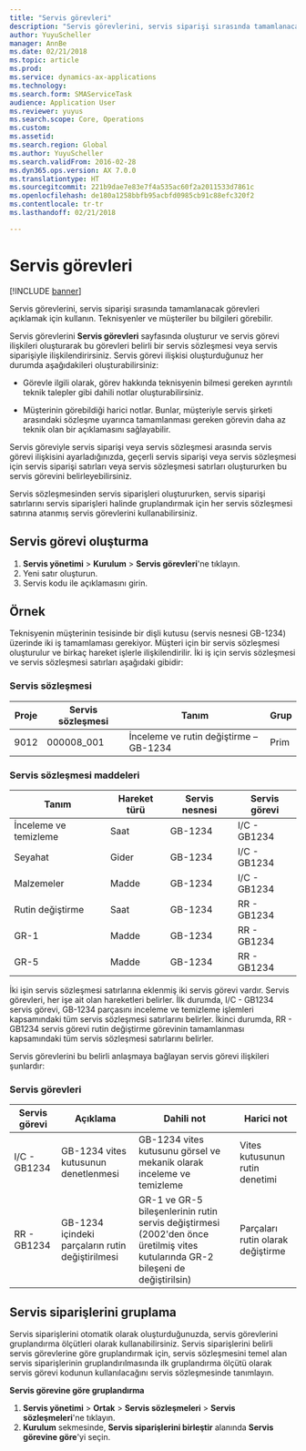 ```yaml
---
title: "Servis görevleri"
description: "Servis görevlerini, servis siparişi sırasında tamamlanacak görevleri açıklamak için kullanın. Teknisyenler ve müşteriler bu bilgileri görebilir."
author: YuyuScheller
manager: AnnBe
ms.date: 02/21/2018
ms.topic: article
ms.prod: 
ms.service: dynamics-ax-applications
ms.technology: 
ms.search.form: SMAServiceTask
audience: Application User
ms.reviewer: yuyus
ms.search.scope: Core, Operations
ms.custom: 
ms.assetid: 
ms.search.region: Global
ms.author: YuyuScheller
ms.search.validFrom: 2016-02-28
ms.dyn365.ops.version: AX 7.0.0
ms.translationtype: HT
ms.sourcegitcommit: 221b9dae7e83e7f4a535ac60f2a2011533d7861c
ms.openlocfilehash: de180a1258bbfb95acbfd0985cb91c88efc320f2
ms.contentlocale: tr-tr
ms.lasthandoff: 02/21/2018

---
```


# <a name="service-tasks"></a>Servis görevleri  

[!INCLUDE [banner](../includes/banner.md)]

Servis görevlerini, servis siparişi sırasında tamamlanacak görevleri açıklamak için kullanın.
Teknisyenler ve müşteriler bu bilgileri görebilir.

Servis görevlerini **Servis görevleri** sayfasında oluşturur ve servis görevi ilişkileri oluşturarak bu görevleri belirli bir servis sözleşmesi veya servis siparişiyle ilişkilendirirsiniz. Servis görevi ilişkisi oluşturduğunuz her durumda aşağıdakileri oluşturabilirsiniz:

-  Görevle ilgili olarak, görev hakkında teknisyenin bilmesi gereken ayrıntılı teknik talepler gibi dahili notlar oluşturabilirsiniz.

-  Müşterinin görebildiği harici notlar. Bunlar, müşteriyle servis şirketi arasındaki sözleşme uyarınca tamamlanması gereken görevin daha az teknik olan bir açıklamasını sağlayabilir.

Servis göreviyle servis siparişi veya servis sözleşmesi arasında servis görevi ilişkisini ayarladığınızda, geçerli servis siparişi veya servis sözleşmesi için servis siparişi satırları veya servis sözleşmesi satırları oluştururken bu servis görevini belirleyebilirsiniz.

Servis sözleşmesinden servis siparişleri oluştururken, servis siparişi satırlarını servis siparişleri halinde gruplandırmak için her servis sözleşmesi satırına atanmış servis görevlerini kullanabilirsiniz.

## <a name="create-a-service-task"></a>Servis görevi oluşturma

1. **Servis yönetimi** \> **Kurulum** \> **Servis görevleri**'ne tıklayın.
2. Yeni satır oluşturun.
3. Servis kodu ile açıklamasını girin.

## <a name="example"></a>Örnek

Teknisyenin müşterinin tesisinde bir dişli kutusu (servis nesnesi GB-1234) üzerinde iki iş tamamlaması gerekiyor. Müşteri için bir servis sözleşmesi oluşturulur ve birkaç hareket işlerle ilişkilendirilir. İki iş için servis sözleşmesi ve servis sözleşmesi satırları aşağıdaki gibidir:

### <a name="service-agreement"></a>Servis sözleşmesi

| Proje | Servis sözleşmesi | Tanım                                  | Grup   |
|---------|-------------------|----------------------------------------------|---------|
| 9012    | 000008\_001       | İnceleme ve rutin değiştirme – GB-1234 | Prim |

### <a name="service-agreement-lines"></a>Servis sözleşmesi maddeleri

| Tanım             | Hareket türü | Servis nesnesi | Servis görevi |
|-------------------------|------------------|----------------|--------------|
| İnceleme ve temizleme | Saat             | GB-1234        | I/C - GB1234 |
| Seyahat                  | Gider          | GB-1234        | I/C - GB1234 |
| Malzemeler               | Madde             | GB-1234        | I/C - GB1234 |
| Rutin değiştirme     | Saat             | GB-1234        | RR - GB1234  |
| GR-1                    | Madde             | GB-1234        | RR - GB1234  |
| GR-5                    | Madde             | GB-1234        | RR - GB1234  |

İki işin servis sözleşmesi satırlarına eklenmiş iki servis görevi vardır. Servis görevleri, her işe ait olan hareketleri belirler. İlk durumda, I/C - GB1234 servis görevi, GB-1234 parçasını inceleme ve temizleme işlemleri kapsamındaki tüm servis sözleşmesi satırlarını belirler. İkinci durumda, RR - GB1234 servis görevi rutin değiştirme görevinin tamamlanması kapsamındaki tüm servis sözleşmesi satırlarını belirler.

Servis görevlerini bu belirli anlaşmaya bağlayan servis görevi ilişkileri şunlardır:

### <a name="service-tasks"></a>Servis görevleri

| Servis görevi | Açıklama                             | Dahili not                                                                                                                 | Harici not                 |
|--------------|-----------------------------------------|-------------------------------------------------------------------------------------------------------------------------------|-------------------------------|
| I/C - GB1234 | GB-1234 vites kutusunun denetlenmesi           | GB-1234 vites kutusunu görsel ve mekanik olarak inceleme ve temizleme                                                              | Vites kutusunun rutin denetimi |
| RR - GB1234  | GB-1234 içindeki parçaların rutin değiştirilmesi | GR-1 ve GR-5 bileşenlerinin rutin servis değiştirmesi (2002'den önce üretilmiş vites kutularında GR-2 bileşeni de değiştirilsin) | Parçaları rutin olarak değiştirme  |

## <a name="group-service-orders"></a>Servis siparişlerini gruplama

Servis siparişlerini otomatik olarak oluşturduğunuzda, servis görevlerini gruplandırma ölçütleri olarak kullanabilirsiniz. Servis siparişlerini belirli servis görevlerine göre gruplandırmak için, servis sözleşmesini temel alan servis siparişlerinin gruplandırılmasında ilk gruplandırma ölçütü olarak servis görevi kodunun kullanılacağını servis sözleşmesinde tanımlayın.

**Servis görevine göre gruplandırma**

1. **Servis yönetimi** \> **Ortak** \> **Servis sözleşmeleri** \> **Servis sözleşmeleri**'ne tıklayın.
2. **Kurulum** sekmesinde, **Servis siparişlerini birleştir** alanında **Servis görevine göre**'yi seçin.



